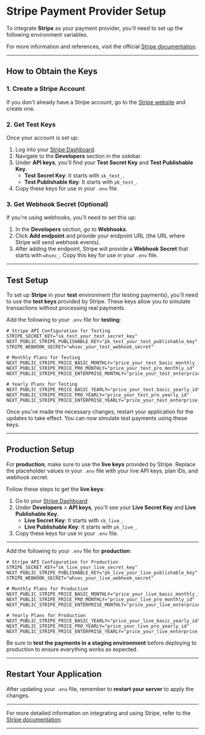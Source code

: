 # Stripe Payment Provider Setup

To integrate **Stripe** as your payment provider, you'll need to set up the following environment variables.

For more information and references, visit the official [Stripe documentation](https://stripe.com/docs).

---

## How to Obtain the Keys

### 1. **Create a Stripe Account**

If you don't already have a Stripe account, go to the [Stripe website](https://stripe.com) and create one.

### 2. **Get Test Keys**

Once your account is set up:

1. Log into your [Stripe Dashboard](https://dashboard.stripe.com/).
2. Navigate to the **Developers** section in the sidebar.
3. Under **API keys**, you'll find your **Test Secret Key** and **Test Publishable Key**.
   - **Test Secret Key**: It starts with `sk_test_`.
   - **Test Publishable Key**: It starts with `pk_test_`.
4. Copy these keys for use in your `.env` file.

### 3. **Get Webhook Secret (Optional)**

If you're using webhooks, you'll need to set this up:

1. In the **Developers** section, go to **Webhooks**.
2. Click **Add endpoint** and provide your endpoint URL (the URL where Stripe will send webhook events).
3. After adding the endpoint, Stripe will provide a **Webhook Secret** that starts with `whsec_`. Copy this key for use in your `.env` file.

---

## Test Setup

To set up **Stripe** in your **test** environment (for testing payments), you'll need to use the **test keys** provided by Stripe. These keys allow you to simulate transactions without processing real payments.

Add the following to your `.env` file for **testing**:

```env
# Stripe API Configuration for Testing
STRIPE_SECRET_KEY="sk_test_your_test_secret_key"
NEXT_PUBLIC_STRIPE_PUBLISHABLE_KEY="pk_test_your_test_publishable_key"
STRIPE_WEBHOOK_SECRET="whsec_your_test_webhook_secret"

# Monthly Plans for Testing
NEXT_PUBLIC_STRIPE_PRICE_BASIC_MONTHLY="price_your_test_basic_monthly_id"
NEXT_PUBLIC_STRIPE_PRICE_PRO_MONTHLY="price_your_test_pro_monthly_id"
NEXT_PUBLIC_STRIPE_PRICE_ENTERPRISE_MONTHLY="price_your_test_enterprise_monthly_id"

# Yearly Plans for Testing
NEXT_PUBLIC_STRIPE_PRICE_BASIC_YEARLY="price_your_test_basic_yearly_id"
NEXT_PUBLIC_STRIPE_PRICE_PRO_YEARLY="price_your_test_pro_yearly_id"
NEXT_PUBLIC_STRIPE_PRICE_ENTERPRISE_YEARLY="price_your_test_enterprise_yearly_id"
```

Once you’ve made the necessary changes, restart your application for the updates to take effect. You can now simulate test payments using these keys.

---

## Production Setup

For **production**, make sure to use the **live keys** provided by Stripe. Replace the placeholder values in your `.env` file with your live API keys, plan IDs, and webhook secret.

Follow these steps to get the **live keys**:

1. Go to your [Stripe Dashboard](https://dashboard.stripe.com/).
2. Under **Developers** > **API keys**, you'll see your **Live Secret Key** and **Live Publishable Key**.
   - **Live Secret Key**: It starts with `sk_live_`.
   - **Live Publishable Key**: It starts with `pk_live_`.
3. Copy these keys for use in your `.env` file.

---

Add the following to your `.env` file for **production**:

```env
# Stripe API Configuration for Production
STRIPE_SECRET_KEY="sk_live_your_live_secret_key"
NEXT_PUBLIC_STRIPE_PUBLISHABLE_KEY="pk_live_your_live_publishable_key"
STRIPE_WEBHOOK_SECRET="whsec_your_live_webhook_secret"

# Monthly Plans for Production
NEXT_PUBLIC_STRIPE_PRICE_BASIC_MONTHLY="price_your_live_basic_monthly_id"
NEXT_PUBLIC_STRIPE_PRICE_PRO_MONTHLY="price_your_live_pro_monthly_id"
NEXT_PUBLIC_STRIPE_PRICE_ENTERPRISE_MONTHLY="price_your_live_enterprise_monthly_id"

# Yearly Plans for Production
NEXT_PUBLIC_STRIPE_PRICE_BASIC_YEARLY="price_your_live_basic_yearly_id"
NEXT_PUBLIC_STRIPE_PRICE_PRO_YEARLY="price_your_live_pro_yearly_id"
NEXT_PUBLIC_STRIPE_PRICE_ENTERPRISE_YEARLY="price_your_live_enterprise_yearly_id"
```

Be sure to **test the payments in a staging environment** before deploying to production to ensure everything works as expected.

---

## Restart Your Application

After updating your `.env` file, remember to **restart your server** to apply the changes.

---

For more detailed information on integrating and using Stripe, refer to the [Stripe documentation](https://stripe.com/docs).

---
